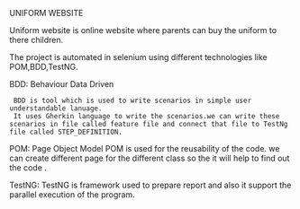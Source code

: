  UNIFORM WEBSITE
 
 
 Uniform website is online website where parents can buy the uniform to there children.
 
 
 The project is automated in selenium using different technologies like POM,BDD,TestNG.
 
 BDD: Behaviour Data Driven 
 
     BDD is tool which is used to write scenarios in simple user understandable lanuage.
     It uses Gherkin language to write the scenarios.we can write these scenarios in file called feature file and connect that file to TestNg file called STEP_DEFINITION.

 POM: Page Object Model
     POM is used for the reusability of the code. we can create different page for the different class so the it will help to find out the code .
     
 TestNG: TestNG is framework used to prepare report and also it support the parallel execution of the program.
